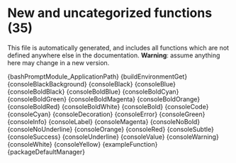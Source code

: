 # New and uncategorized functions (35)

This file is automatically generated, and includes all functions which are not defined anywhere else in the documentation. **Warning**: assume anything here may change in a new version.

{bashPromptModule_ApplicationPath}
{buildEnvironmentGet}
{consoleBlackBackground}
{consoleBlack}
{consoleBlue}
{consoleBoldBlack}
{consoleBoldBlue}
{consoleBoldCyan}
{consoleBoldGreen}
{consoleBoldMagenta}
{consoleBoldOrange}
{consoleBoldRed}
{consoleBoldWhite}
{consoleBold}
{consoleCode}
{consoleCyan}
{consoleDecoration}
{consoleError}
{consoleGreen}
{consoleInfo}
{consoleLabel}
{consoleMagenta}
{consoleNoBold}
{consoleNoUnderline}
{consoleOrange}
{consoleRed}
{consoleSubtle}
{consoleSuccess}
{consoleUnderline}
{consoleValue}
{consoleWarning}
{consoleWhite}
{consoleYellow}
{exampleFunction}
{packageDefaultManager}
